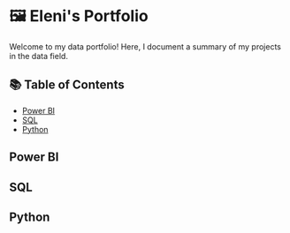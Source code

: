 # 🖼 Eleni's Portfolio 

Welcome to my data portfolio! Here, I document a summary of my projects in the data field.

## 📚 Table of Contents
- [Power BI](#power-bi)
- [SQL](#sql)
- [Python](#python)

## Power BI

## SQL

## Python
